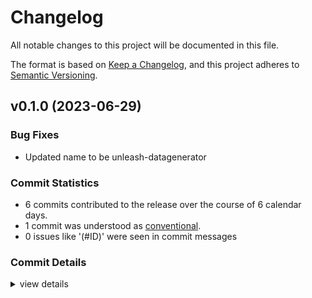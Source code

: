 # Changelog

All notable changes to this project will be documented in this file.

The format is based on [Keep a Changelog](https://keepachangelog.com/en/1.0.0/),
and this project adheres to [Semantic Versioning](https://semver.org/spec/v2.0.0.html).

## v0.1.0 (2023-06-29)

### Bug Fixes

 - <csr-id-2cee43fc0b53ae26c27ce4cffe673b4592c4a873/> Updated name to be unleash-datagenerator

### Commit Statistics

<csr-read-only-do-not-edit/>

 - 6 commits contributed to the release over the course of 6 calendar days.
 - 1 commit was understood as [conventional](https://www.conventionalcommits.org).
 - 0 issues like '(#ID)' were seen in commit messages

### Commit Details

<csr-read-only-do-not-edit/>

<details><summary>view details</summary>

 * **Uncategorized**
    - Updated readme for CLI args ([`247acb8`](https://github.com/chriswk/unleash-datagenerator/commit/247acb82909a451bad25a703e0e83a01c4aeb323))
    - Updated name to be unleash-datagenerator ([`2cee43f`](https://github.com/chriswk/unleash-datagenerator/commit/2cee43fc0b53ae26c27ce4cffe673b4592c4a873))
    - Prepare for release ([`95c0beb`](https://github.com/chriswk/unleash-datagenerator/commit/95c0bebce1d26c4a69706b3dd4670124b0660145))
    - Also enable environment used ([`6c335a3`](https://github.com/chriswk/unleash-datagenerator/commit/6c335a38eebf0b713f141128bbbda35bca61b5b2))
    - Use ulid for feature names to ensure that we can always generate more ([`76dc805`](https://github.com/chriswk/unleash-datagenerator/commit/76dc8057363a36638fdc12bcc0a4407219479782))
    - Added a data generator for feature toggles and strategies ([`fa83967`](https://github.com/chriswk/unleash-datagenerator/commit/fa839670006e9769b5a31cca0fd6bb9109e2fe96))
</details>

